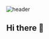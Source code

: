 ![header](https://capsule-render.vercel.app/api?type=waving&&color=0:FAC172,100:89D5C9&text=Hello%World!&fontSize=20&fontAlignY=20&animation=scaleIn)

## Hi there 👋

<!--
**jungjiyu/jungjiyu** is a ✨ _special_ ✨ repository because its `README.md` (this file) appears on your GitHub profile.

Here are some ideas to get you started:

- 🔭 I’m currently working on ...
- 🌱 I’m currently learning ...
- 👯 I’m looking to collaborate on ...
- 🤔 I’m looking for help with ...
- 💬 Ask me about ...
- 📫 How to reach me: ...
- 😄 Pronouns: ...
- ⚡ Fun fact: ...
-->
